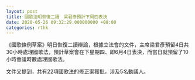 ```yaml
---
layout: post
title: 國歌法明恢復二讀　梁君彥預計下周四表決
date: 2020-05-26 09:32:29.000000000 +08:00
categories: rthk
---
```


《國歌條例草案》明日恢復二讀辯論，根據立法會的文件，主席梁君彥預留4日共30小時處理國歌法，預計草案會在下星期四、即6月4日表決，而當日就預留了10小時會議時數處理國歌法。

文件又提到，共有22項國歌法的修正案獲批，涉及5名動議人。
